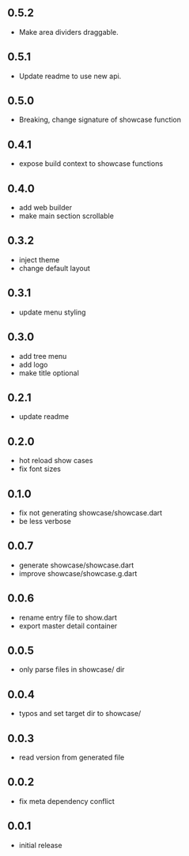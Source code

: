 ## 0.5.2
  - Make area dividers draggable.

## 0.5.1
  - Update readme to use new api.

## 0.5.0
  - Breaking, change signature of showcase function

## 0.4.1
  - expose build context to showcase functions

## 0.4.0
  - add web builder
  - make main section scrollable

## 0.3.2
  - inject theme
  - change default layout

## 0.3.1
  - update menu styling

## 0.3.0
  - add tree menu
  - add logo
  - make title optional

## 0.2.1
  - update readme

## 0.2.0
  - hot reload show cases
  - fix font sizes

## 0.1.0
  - fix not generating showcase/showcase.dart
  - be less verbose

## 0.0.7
  - generate showcase/showcase.dart
  - improve showcase/showcase.g.dart

## 0.0.6
  - rename entry file to show.dart
  - export master detail container

## 0.0.5
  -  only parse files in showcase/ dir

## 0.0.4
  - typos and set target dir to showcase/

## 0.0.3
  - read version from generated file

## 0.0.2
  - fix meta dependency conflict

## 0.0.1
  - initial release
